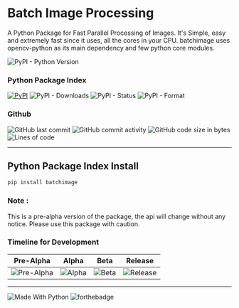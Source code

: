 # Batch Image Processing


A Python Package for Fast Parallel Processing of Images. It's Simple, easy and extremely fast since it uses, all the cores in your CPU. batchimage uses opencv-python as its main dependency and few python core modules.

![PyPI - Python Version](https://img.shields.io/pypi/pyversions/batchimage?style=for-the-badge)

### Python Package Index

[![PyPI](https://img.shields.io/pypi/v/batchimage?style=for-the-badge&color=gree&logo=pypi)](https://pypi.org/project/batchimage/)
![PyPI - Downloads](https://img.shields.io/pypi/dm/batchimage?label=PyPI-Downloads&style=for-the-badge)
![PyPI - Status](https://img.shields.io/pypi/status/batchimage?label=PyPI%20-%20Status&style=for-the-badge)
![PyPI - Format](https://img.shields.io/pypi/format/batchimage?label=PyPI%20-%20Format&style=for-the-badge)


### Github

![GitHub last commit](https://img.shields.io/github/last-commit/insumanth/batchimage?style=for-the-badge)
![GitHub commit activity](https://img.shields.io/github/commit-activity/y/insumanth/batchimage?style=for-the-badge)
![GitHub code size in bytes](https://img.shields.io/github/languages/code-size/insumanth/batchimage?style=for-the-badge)
![Lines of code](https://img.shields.io/tokei/lines/github/insumanth/batchimage?style=for-the-badge)



------------------
## Python Package Index Install 

```bash
pip install batchimage
```

### Note :
This is a pre-alpha version of the package, the api will change without any notice. Please use this package with caution.

<!--
Table
-->

### Timeline for Development

| Pre-Alpha | Alpha | Beta | Release |
|:---:|:---:|:---:|---|
| ![Pre-Alpha](https://img.shields.io/badge/0-PRE--ALPHA-red?style=for-the-badge) | ![Alpha](https://img.shields.io/badge/1-ALPHA-orange?style=for-the-badge) | ![Beta](https://img.shields.io/badge/2-BETA-yellow?style=for-the-badge) | ![Release](https://img.shields.io/badge/3-RELEASE-green?style=for-the-badge) |



-----------------
![Made With Python](https://forthebadge.com/images/badges/made-with-python.svg)
![forthebadge](https://forthebadge.com/images/badges/built-with-love.svg)

<!--
<img src="https://forthebadge.com/images/badges/works-on-my-machine.svg" alt="works-on-my-machine" width="500" height="100">
-->